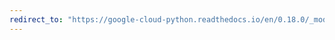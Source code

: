 ```yaml
---
redirect_to: "https://google-cloud-python.readthedocs.io/en/0.18.0/_modules/gcloud/dns/resource_record_set.html"
---
```

